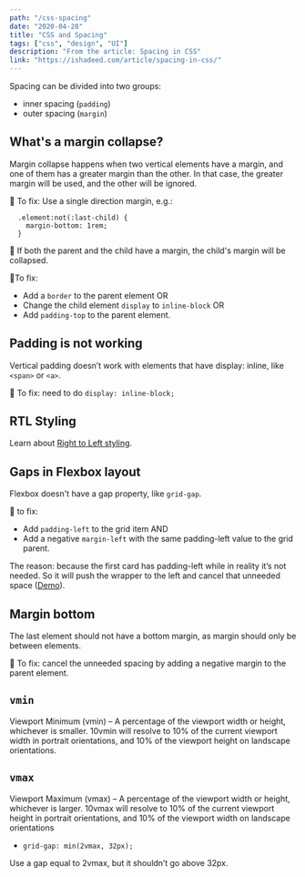 ```yaml
---
path: "/css-spacing"
date: "2020-04-28"
title: "CSS and Spacing"
tags: ["css", "design", "UI"]
description: "From the article: Spacing in CSS"
link: "https://ishadeed.com/article/spacing-in-css/"
---
```


Spacing can be divided into two groups:

- inner spacing (`padding`)
- outer spacing (`margin`)

## What's a margin collapse?

Margin collapse happens when two vertical elements have a margin, and one of them has a greater margin than the other. In that case, the greater margin will be used, and the other will be ignored.

🔨 To fix: Use a single direction margin, e.g.:

```
  .element:not(:last-child) {
    margin-bottom: 1rem;
  }
```

🤔 If both the parent and the child have a margin, the child's margin will be collapsed.

🔨To fix:

- Add a `border` to the parent element OR
- Change the child element `display` to `inline-block` OR
- Add `padding-top` to the parent element.

## Padding is not working

Vertical padding doesn’t work with elements that have display: inline, like `<span>` or `<a>`.

🔨 To fix: need to do `display: inline-block;`

## RTL Styling

Learn about [Right to Left styling](https://rtlstyling.com/posts/rtl-styling#introduction-to-rtl-styling).

## Gaps in Flexbox layout

Flexbox doesn't have a gap property, like `grid-gap`.

🔨 to fix:

- Add `padding-left` to the grid item AND
- Add a negative `margin-left` with the same padding-left value to the grid parent.

The reason: because the first card has padding-left while in reality it’s not needed. So it will push the wrapper to the left and cancel that unneeded space ([Demo](https://codepen.io/shadeed/pen/b4abf0f83804991925de43367562d93f?editors=1100)).

## Margin bottom

The last element should not have a bottom margin, as margin should only be between elements.

🔨 To fix: cancel the unneeded spacing by adding a negative margin to the parent element.

## `vmin`

Viewport Minimum (vmin) – A percentage of the viewport width or height, whichever is smaller. 10vmin will resolve to 10% of the current viewport width in portrait orientations, and 10% of the viewport height on landscape orientations.

## `vmax`

Viewport Maximum (vmax) – A percentage of the viewport width or height, whichever is larger. 10vmax will resolve to 10% of the current viewport height in portrait orientations, and 10% of the viewport width on landscape orientations

- `grid-gap: min(2vmax, 32px);`

Use a gap equal to 2vmax, but it shouldn’t go above 32px.
